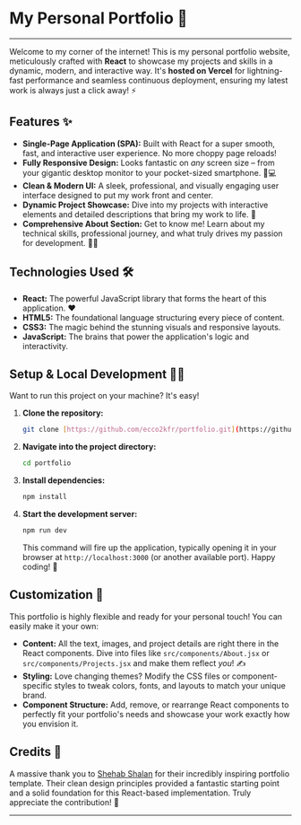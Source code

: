# My Personal Portfolio 🚀

---

Welcome to my corner of the internet! This is my personal portfolio website, meticulously crafted with **React** to showcase my projects and skills in a dynamic, modern, and interactive way. It's **hosted on Vercel** for lightning-fast performance and seamless continuous deployment, ensuring my latest work is always just a click away! ⚡

## Features ✨

* **Single-Page Application (SPA):** Built with React for a super smooth, fast, and interactive user experience. No more choppy page reloads!
* **Fully Responsive Design:** Looks fantastic on *any* screen size – from your gigantic desktop monitor to your pocket-sized smartphone. 📱💻
* **Clean & Modern UI:** A sleek, professional, and visually engaging user interface designed to put my work front and center.
* **Dynamic Project Showcase:** Dive into my projects with interactive elements and detailed descriptions that bring my work to life. 🌟
* **Comprehensive About Section:** Get to know me! Learn about my technical skills, professional journey, and what truly drives my passion for development. 🧑‍💻

## Technologies Used 🛠️

* **React:** The powerful JavaScript library that forms the heart of this application. ❤️
* **HTML5:** The foundational language structuring every piece of content.
* **CSS3:** The magic behind the stunning visuals and responsive layouts.
* **JavaScript:** The brains that power the application's logic and interactivity.

## Setup & Local Development 🧑‍💻

Want to run this project on your machine? It's easy!

1.  **Clone the repository:**
    ```bash
    git clone [https://github.com/ecco2kfr/portfolio.git](https://github.com/ecco2kfr/portfolio.git)
    ```

2.  **Navigate into the project directory:**
    ```bash
    cd portfolio
    ```

3.  **Install dependencies:**
    ```bash
    npm install
    ```

4.  **Start the development server:**
    ```bash
    npm run dev
    ```
    This command will fire up the application, typically opening it in your browser at `http://localhost:3000` (or another available port). Happy coding! 🎉

## Customization 🎨

This portfolio is highly flexible and ready for your personal touch! You can easily make it your own:

* **Content:** All the text, images, and project details are right there in the React components. Dive into files like `src/components/About.jsx` or `src/components/Projects.jsx` and make them reflect *you*! ✍️
* **Styling:** Love changing themes? Modify the CSS files or component-specific styles to tweak colors, fonts, and layouts to match your unique brand.
* **Component Structure:** Add, remove, or rearrange React components to perfectly fit your portfolio's needs and showcase your work exactly how you envision it.

## Credits 🙏

A massive thank you to [Shehab Shalan](https://github.com/shehabshalan) for their incredibly inspiring portfolio template. Their clean design principles provided a fantastic starting point and a solid foundation for this React-based implementation. Truly appreciate the contribution! 🙌

---